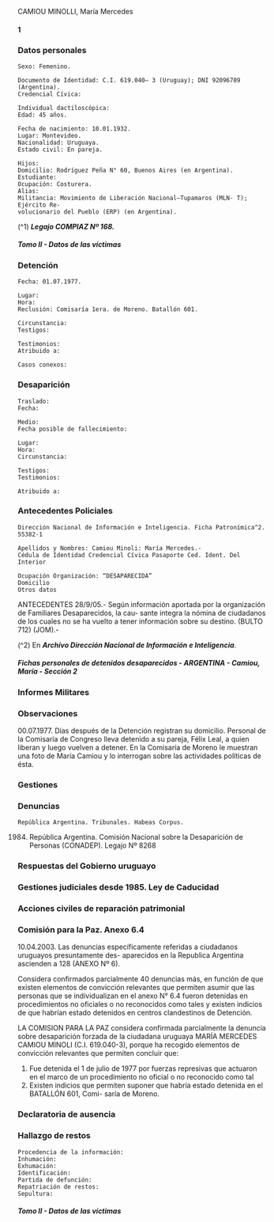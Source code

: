 CAMIOU MINOLLI, María Mercedes

#### 1

### Datos personales

```
Sexo: Femenino.
```
```
Documento de Identidad: C.I. 619.040– 3 (Uruguay); DNI 92096789 (Argentina).
Credencial Cívica:
```
```
Individual dactiloscópica:
Edad: 45 años.
```
```
Fecha de nacimiento: 10.01.1932.
Lugar: Montevideo.
Nacionalidad: Uruguaya.
Estado civil: En pareja.
```
```
Hijos:
Domicilio: Rodríguez Peña N° 60, Buenos Aires (en Argentina).
Estudiante:
Ocupación: Costurera.
Alias:
Militancia: Movimiento de Liberación Nacional–Tupamaros (MLN- T); Ejército Re-
volucionario del Pueblo (ERP) (en Argentina).
```
(^1) **_Legajo COMPIAZ Nº 168._**


##### Tomo II - Datos de las víctimas

### Detención

```
Fecha: 01.07.1977.
```
```
Lugar:
Hora:
Reclusión: Comisaría 1era. de Moreno. Batallón 601.
```
```
Circunstancia:
Testigos:
```
```
Testimonios:
Atribuido a:
```
```
Casos conexos:
```
### Desaparición

```
Traslado:
Fecha:
```
```
Medio:
Fecha posible de fallecimiento:
```
```
Lugar:
Hora:
Circunstancia:
```
```
Testigos:
Testimonios:
```
```
Atribuido a:
```
### Antecedentes Policiales

```
Dirección Nacional de Información e Inteligencia. Ficha Patronímica^2.
55382-1
```
```
Apellidos y Nombres: Camiou Minoli: María Mercedes.-
Cédula de Identidad Credencial Cívica Pasaporte Ced. Ident. Del Interior
```
```
Ocupación Organización: “DESAPARECIDA”
Domicilio
Otros datos
```
ANTECEDENTES
28/9/05.- Según información aportada por la organización de Familiares Desaparecidos, la cau-
sante integra la nómina de ciudadanos de los cuales no se ha vuelto a tener información sobre su
destino. (BULTO 712) (JOM).-

(^2) En **_Archivo Dirección Nacional de Información e Inteligencia_**.


##### Fichas personales de detenidos desaparecidos - ARGENTINA - Camiou, María - Sección 2

### Informes Militares

### Observaciones

00.07.1977. Días después de la Detención registran su domicilio. Personal de la Comisaría de
Congreso lleva detenido a su pareja, Félix Leal, a quien liberan y luego vuelven a detener. En la Comisaría
de Moreno le muestran una foto de María Camiou y lo interrogan sobre las actividades políticas de ésta.

### Gestiones

### Denuncias

```
República Argentina. Tribunales. Habeas Corpus.
```
1984. República Argentina. Comisión Nacional sobre la Desaparición de Personas (CONADEP).
Legajo Nº 8268

### Respuestas del Gobierno uruguayo

### Gestiones judiciales desde 1985. Ley de Caducidad

### Acciones civiles de reparación patrimonial

### Comisión para la Paz. Anexo 6.4

10.04.2003. Las denuncias específicamente referidas a ciudadanos uruguayos presuntamente des-
aparecidos en la Republica Argentina ascienden a 128 (ANEXO Nº 6).

Considera confirmados parcialmente 40 denuncias más, en función de que existen elementos de
convicción relevantes que permiten asumir que las personas que se individualizan en el anexo N° 6.4
fueron detenidas en procedimientos no oficiales o no reconocidos como tales y existen indicios de que
habrían estado detenidos en centros clandestinos de Detención.

LA COMISION PARA LA PAZ considera confirmada parcialmente la denuncia sobre desaparición
forzada de la ciudadana uruguaya MARÍA MERCEDES CAMIOU MINOLI (C.I. 619.040-3), porque
ha recogido elementos de convicción relevantes que permiten concluir que:

1. Fue detenida el 1 de julio de 1977 por fuerzas represivas que actuaron en el marco de un
procedimiento no oficial o no reconocido como tal
2. Existen indicios que permiten suponer que habría estado detenida en el BATALLÓN 601, Comi-
saría de Moreno.

### Declaratoria de ausencia

### Hallazgo de restos

```
Procedencia de la información:
Inhumación:
Exhumación:
Identificación:
Partida de defunción:
Repatriación de restos:
Sepultura:
```

##### Tomo II - Datos de las víctimas

